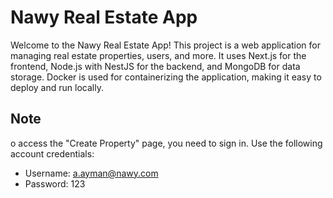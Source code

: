 # Nawy Real Estate App

Welcome to the Nawy Real Estate App! This project is a web application for managing real estate properties, users, and more. It uses Next.js for the frontend, Node.js with NestJS for the backend, and MongoDB for data storage. Docker is used for containerizing the application, making it easy to deploy and run locally.

## Note
o access the "Create Property" page, you need to sign in. Use the following account credentials:
  - Username: a.ayman@nawy.com
  - Password: 123

